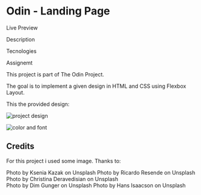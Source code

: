 # Odin - Landing Page

Live Preview


Description


Tecnologies


Assignemt

This project is part of The Odin Project.

The goal is to implement a given design in HTML and CSS using Flexbox Layout.

This the provided design:

![project design](https://cdn.statically.io/gh/TheOdinProject/curriculum/main/foundations/html_css/project/odin-project.png)

![color and font](https://cdn.statically.io/gh/TheOdinProject/curriculum/main/foundations/html_css/project/colors_and_stuff.png)

## Credits

For this project i used some image. Thanks to:

Photo by Ksenia Kazak on Unsplash
Photo by Ricardo Resende on Unsplash  
Photo by Christina Deravedisian on Unsplash  
Photo by Dim Gunger on Unsplash
Photo by Hans Isaacson on Unsplash
